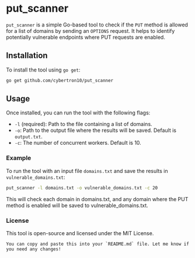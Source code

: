 # put_scanner

`put_scanner` is a simple Go-based tool to check if the `PUT` method is allowed for a list of domains by sending an `OPTIONS` request. It helps to identify potentially vulnerable endpoints where PUT requests are enabled.

## Installation

To install the tool using `go get`:

```bash
go get github.com/cybertron10/put_scanner
```
## Usage

Once installed, you can run the tool with the following flags:

- `-l` (required): Path to the file containing a list of domains.
- `-o`: Path to the output file where the results will be saved. Default is `output.txt`.
- `-c`: The number of concurrent workers. Default is 10.

### Example

To run the tool with an input file `domains.txt` and save the results in `vulnerable_domains.txt`:

```bash
put_scanner -l domains.txt -o vulnerable_domains.txt -c 20
```
This will check each domain in domains.txt, and any domain where the PUT method is enabled will be saved to vulnerable_domains.txt.

### License
This tool is open-source and licensed under the MIT License.

```
You can copy and paste this into your `README.md` file. Let me know if you need any changes!
```

